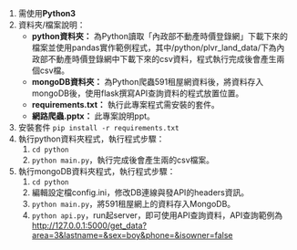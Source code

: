 1. 需使用**Python3**
2. 資料夾/檔案說明：
	* **python資料夾：**
		為Python讀取「內政部不動產時價登錄網」下載下來的檔案並使用pandas實作範例程式，其中/python/plvr_land_data/下為內政部不動產時價登錄網中下載下來的csv資料，程式執行完成後會產生兩個csv檔。
	* **mongoDB資料夾：**
		為Python爬蟲591租屋網資料後，將資料存入mongoDB後，使用flask撰寫API查詢資料的程式放置位置。
	* **requirements.txt：**
		執行此專案程式需安裝的套件。
	* **網路爬蟲.pptx：**
		此專案說明ppt。
3. 安裝套件
    `pip install -r requirements.txt`
4. 執行python資料夾程式，執行程式步驟：
	1) `cd python`
	2) `python main.py`，執行完成後會產生兩的csv檔案。
5. 執行mongoDB資料夾程式，執行程式步驟：
	1) `cd python`
	2) 編輯設定檔config.ini，修改DB連線與發API的headers資訊。
	3) `python main.py`，將591租屋網上的資料存入MongoDB。
	4) `python api.py`，run起server，即可使用API查詢資料，API查詢範例為
	http://127.0.0.1:5000/get_data?area=3&lastname=&sex=boy&phone=&isowner=false
